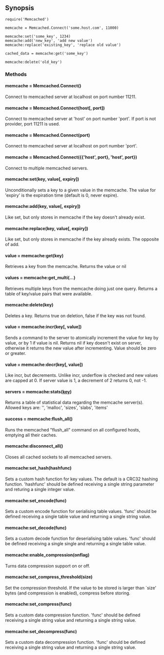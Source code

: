 ## Synopsis ##

```
require('Memcached')

memcache = Memcached.Connect('some.host.com', 11000)

memcache:set('some_key', 1234)
memcache:add('new_key', 'add new value')
memcache:replace('existing_key', 'replace old value')

cached_data = memcache:get('some_key')

memcache:delete('old_key')
```

### Methods ###

#### memcache = Memcached.Connect() ####
Connect to memcached server at localhost on port number 11211.

#### memcache = Memcached.Connect(host[, port]) ####
Connect to memcached server at 'host' on port number 'port'. If port is not provider, port 11211 is used.

#### memcache = Memcached.Connect(port) ####
Connect to memcached server at localhost on port number 'port'.

#### memcache = Memcached.Connect({{'host', port}, 'host', port}) ####
Connect to multiple memcached servers.

#### memcache:set(key, value[, expiry]) ####
Unconditionally sets a key to a given value in the memcache. The value for 'expiry' is the expiration time (default is 0, never expire).

#### memcache:add(key, value[, expiry]) ####
Like set, but only stores in memcache if the key doesn't already exist.

#### memcache:replace(key, value[, expiry]) ####
Like set, but only stores in memcache if the key already exists. The opposite of add.

#### value = memcache:get(key) ####
Retrieves a key from the memcache. Returns the value or nil

#### values = memcache:get\_multi(...) ####
Retrieves multiple keys from the memcache doing just one query. Returns a table of key/value pairs that were available.

#### memcache:delete(key) ####
Deletes a key. Returns true on deletion, false if the key was not found.

#### value = memcache:incr(key[, value]) ####
Sends a command to the server to atomically increment the value for key by value, or by 1 if value is nil. Returns nil if key doesn't exist on server, otherwise it returns the new value after incrementing. Value should be zero or greater.

#### value = memcache:decr(key[, value]) ####
Like incr, but decrements. Unlike incr, underflow is checked and new values are capped at 0. If server value is 1, a decrement of 2 returns 0, not -1.

#### servers = memcache:stats([key](key.md)) ####
Returns a table of statistical data regarding the memcache server(s). Allowed keys are:
'', 'malloc', 'sizes', 'slabs', 'items'

#### success = memcache:flush\_all() ####
Runs the memcached "flush\_all" command on all configured hosts, emptying all their caches.

#### memcache:disconnect\_all() ####
Closes all cached sockets to all memcached servers.

#### memcache:set\_hash(hashfunc) ####
Sets a custom hash function for key values. The default is a CRC32 hashing function.
'hashfunc' should be defined receiving a single string parameter and returing a single integer value.

#### memcache:set\_encode(func) ####
Sets a custom encode function for serialising table values. 'func' should be defined receiving a single
table value and returning a single string value.

#### memcache:set\_decode(func) ####
Sets a custom decode function for deserialising table values. 'func' should be defined receiving a single single and returning a single table value.

#### memcache:enable\_compression(onflag) ####
Turns data compression support on or off.

#### memcache:set\_compress\_threshold(size) ####
Set the compression threshold. If the value to be stored is larger than `size' bytes (and compression is enabled), compress before storing.

#### memcache:set\_compress(func) ####
Sets a custom data compression function. 'func' should be defined receiving a single string value and returning a single string value.

#### memcache:set\_decompress(func) ####
Sets a custom data decompression function. 'func' should be defined receiving a single string value and returning a single string value.